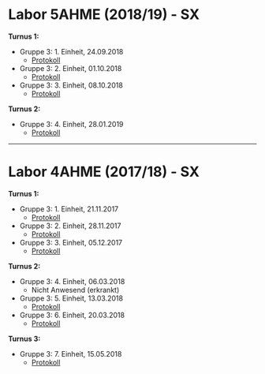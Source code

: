 # Labor 5AHME (2018/19) - SX

__Turnus 1:__ 
* Gruppe 3: 1. Einheit, 24.09.2018  
    * [Protokoll](https://github.com/HTLMechatronics/m14-la1-sx/blob/smumam14/smumam14/protokoll_g3_smumam14_2018-09-24.md)
* Gruppe 3: 2. Einheit, 01.10.2018 
    * [Protokoll](https://github.com/HTLMechatronics/m14-la1-sx/blob/smumam14/smumam14/protokoll_g3_smumam14_2018-10-01.md)
* Gruppe 3: 3. Einheit, 08.10.2018
    * [Protokoll](https://github.com/HTLMechatronics/m14-la1-sx/blob/smumam14/smumam14/protokoll_g3_smumam14_2018-10-08.md)  
      
__Turnus 2:__
* Gruppe 3: 4. Einheit, 28.01.2019  
   * [Protokoll](https://github.com/HTLMechatronics/m14-la1-sx/blob/smumam14/smumam14/protokoll_g3_smumam14_2019-01-28.md)

_______________________


# Labor 4AHME (2017/18) - SX

__Turnus 1:__ 
* Gruppe 3: 1. Einheit, 21.11.2017  
    * [Protokoll](https://github.com/HTLMechatronics/m14-la1-sx/blob/smumam14/smumam14/Protokoll1.md)
* Gruppe 3: 2. Einheit, 28.11.2017 
    * [Protokoll](https://github.com/HTLMechatronics/m14-la1-sx/blob/smumam14/smumam14/Protokoll2.md)
* Gruppe 3: 3. Einheit, 05.12.2017
    * [Protokoll](https://github.com/HTLMechatronics/m14-la1-sx/blob/smumam14/smumam14/Protokoll3.md)
 
__Turnus 2:__
* Gruppe 3: 4. Einheit, 06.03.2018  
    * Nicht Anwesend (erkrankt)
* Gruppe 3: 5. Einheit, 13.03.2018
    * [Protokoll](https://github.com/HTLMechatronics/m14-la1-sx/blob/smumam14/smumam14/Protokoll5.md)
* Gruppe 3: 6. Einheit, 20.03.2018
    * [Protokoll](https://github.com/HTLMechatronics/m14-la1-sx/blob/smumam14/smumam14/Protokoll6.md)

__Turnus 3:__
* Gruppe 3: 7. Einheit, 15.05.2018
    * [Protokoll](https://github.com/HTLMechatronics/m14-la1-sx/blob/smumam14/smumam14/Protokoll7.md)
